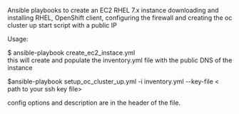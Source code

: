 Ansible playbooks to create an EC2 RHEL 7.x instance downloading and installing RHEL, OpenShift client, configuring the firewall and creating the oc cluster up start script 
with a public IP

Usage:

$ ansible-playbook create_ec2_instace.yml <BR>
this will create and populate the inventory.yml file with the public DNS of the instance <BR>

$ansible-playbook setup_oc_cluster_up.yml -i inventory.yml  --key-file < path to your ssh key file> <BR>

config options and description are in the header of the file.
